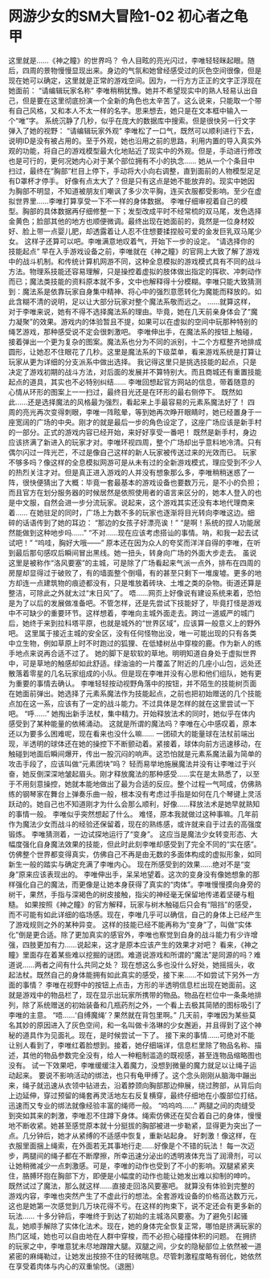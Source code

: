 # 网游少女的SM大冒险1-02 初心者之龟甲

这里就是……《神之瞳》的世界吗？
令人目眩的亮光闪过，李唯轻轻眯起眼。随后，四周的景物慢慢显现出来。身边的气氛和她曾经感受过的灰色空间很像，但是现在她可以确定，这里就是正常的游戏空间。因为，一行方方正正的文字正浮现在她面前：
“请编辑玩家名称”
李唯稍稍犹豫。她并不希望现实中的熟人轻易认出自己，但是要在这里彻底扮演一个全新的角色也太辛苦了。这么说来，只能取一个带有自己风格，又和本人不太一样的名字。思来想去，她只是在文本框中输入一个“唯”字。
系统沉静了几秒，似乎在庞大的数据库中搜索。但是很快另一行文字弹入了她的视野：
“请编辑玩家外观”
李唯松了一口气，既然可以顺利进行下去，说明ID是没有被占用的。至于外观，她也沿用之前的思路，利用内置的导入真实外观的功能，将自己的游戏模型最大化地贴近了现实中的外观。但是，手动进行修改也是可行的，更何况她内心对于某个部位拥有不小的执念……
她从一个个条目中扫过，最终在“胸部”栏目上停下，手动将大小向右调整，直到面前的人物模型足足有D罩杯才停手。
好像有点太大了？但是只有这点是她不能放弃的。现实中她因为胸部不明显，不知道被朋友们嘲讽了多少次平胸，连买衣服都受影响。至少在虚拟世界里……李唯打算享受一下不一样的身体数据。
李唯仔细审视着自己的模型。胸部的具体数据再仔细修整一下；发型改成平时不经常梳的双马尾，发色选择金黄色；脸部其他的地方也顺便微调。最终出现在她面前的，竟然是一位身材姣好、脸上带一点婴儿肥，却透露着让人忍不住想要揉捏般可爱的金发巨乳双马尾少女。
这样子还算可以吧。李唯满意地叹着气，开始下一步的设定。
“请选择你的技能起点”
早在入手游戏设备之前，李唯就在《神之瞳》的官网上大致了解了游戏中的战斗机制。和传统计算机网游不同，这种全息模拟的游戏模式具有不同的战斗方法。物理系技能还容易理解，只是操控着虚拟的肢体做出指定的挥砍、冲刺动作而已；魔法类技能的资料原本就不多，文中也解释得十分模糊。李唯只能大致猜测到：魔法系是依靠玩家自身集中精神、将心中的强烈意愿转化为魔能而释放的。如此含糊不清的说明，足以让大部分玩家对整个魔法系敬而远之。
……就算这样，对于李唯来说，她有不得不选择魔法系的理由。毕竟，她在几天前亲身体会了“魔力凝聚”的效果。游戏内的体验暂且不提，如果可以在虚拟的空间中玩那种特别的绳艺游戏，那种感受说不定会很刺激吧。
李唯伸出手，在魔法系的按钮上触碰，接着弹出一个更为复杂的图案。魔法系也分为不同的派别，十二个方框整齐地排成圆形，让她忍不住眼花了几秒。这里是魔法系的下级菜单，看来游戏系统是打算让玩家从更为详细的分支派系中做出选择。
我记得这里只是挑选技能的起点，只是决定了游戏初期的战斗方法，对后面的发展并不算特别大。而且商城还有重置技能起点的道具，其实也不必特别纠结……
李唯回想起官方网站的信息，带着随意的心情从环形的图案上一一扫过，最终目光还是在环形的最右侧停下。
既然如此……还是选择魔法的风格最为强烈，看起来上手最容易的元素系魔法好了！
四周的亮光再次变得刺眼，李唯一阵眩晕，等到她再次睁开眼睛时，她已经置身于一座宽阔的广场的中央。刚才的就是最后一步的角色设定了，这座广场应该是新手村的一部分。正式的游戏内容已经开始，来好好享受一番吧！
既然是新手村，身边应该挤满了新进入的玩家才对。李唯环视四周，整个广场却出乎意料地冷清。只有偶尔闪过一阵光芒，不过是像自己这样的新人玩家被传送过来的光效而已。
玩家不够多吗？像这样的全息模拟网游可是从未有过的全新游戏模式，理应受到不少人的热烈关注才对。但是真正进入游戏的人并没有想象那么多，李唯稍稍迷惑了一阵，很快便猜出了大概：毕竟一套最基本的游戏设备也要数万元，是不小的负担；而且官方在划分服务器的时候居然是依照使用者的语言来区分的，她本人登入的也是中文服，自然会进一步分流玩家。说起来，这个游戏其实还没有本地代理商来着……
在她驻足的同时，广场上为数不多的玩家也逐渐将目光转向李唯这边。细碎的话语传到了她的耳边：
“那边的女孩子好漂亮诶！”
“是啊！系统的捏人功能居然能做到这种地步吗……”
“不对……现在应该考虑搭讪的事情。呐，和我一起去试试吧！”
“呜哇，胸好大哦——”
原本还在因为众人的夸奖而洋洋自得的李唯，在听到最后那句感叹后瞬间冒出黑线。她一扭头，转身向广场的外面大步走去。
虽说这里是被称作“洛风要塞”的主城，可是除了广场看起来气派一点外，排布在四周的房屋却显得过于破败了，有的墙面整个倒塌，有的甚至只剩下一堆废墟。更多的地方却连一点建筑物的痕迹都没有，只是堆放着砖块、土堆之类的杂物。街道还算是整洁，可除此之外就太过“末日风”了。
唔……网页上好像说有建设系统来着，恐怕是为了以后的发展做准备吧。不管怎样，还是先尝试下技能好了，毕竟打怪是游戏中不可缺少的重要环节。这样想着，李唯向主城外面走去。跨过一道威严的城门后，她终于来到拉科塔平原，也就是城外的“世界区域”，应该算一般意义上的野外吧。
这里属于接近主城的安全区，没有任何怪物出没，唯一可能出现的只有各类中立生物，例如草原上时不时跑过的狐狸、在低矮树丛中穿梭的鹿。作为新人的练手地点来说再合适不过了。
她的脚下是软软的草地。明明知道自身处于虚拟世界中，可是草地的触感却如此舒适。绿油油的一片覆盖了附近的几座小山包，远处还散落着零星的几名玩家组成的小队。但是现在李唯并没有心思和他们组队，她有更为重要的事情去确认。
李唯轻轻按动视野角落中的按钮，并不陌生的技能树页面在她面前弹出。她选择了元素系魔法作为技能起点，之前也把初始赠送的几个技能点加在这一系，应该有了一定的战斗能力。不过具体是怎样的就在这里尝试一下吧。
“呼……”
她掏出新手法杖，集中精力。开始释放法术的同时，她似乎在体内感受到了某种能量的依稀涌动。
这就是所谓的魔法吗？李唯在心中感叹着，原本还以为要多么困难呢，现在看来也没什么嘛……
一团硕大的能量球在法杖前端出现，半透明的球体还在她的操控下不断颤动着。紧接着，球体向前方迅速移动，在触碰到地面后瞬间爆开，传出一股沉闷的响声。这恐怕就是元素系魔法最为简单的攻击手段了，应该叫做“元素团块”吗？
轻而易举地施展魔法并没有让李唯过于兴奋，她反倒深深地皱起眉头。刚才释放魔法的那种感受……实在是太熟悉了，以至于不用刻意操控，她就本能地做出了最为合适的反应。整个过程一气呵成，仿佛熟练的钢琴家在舞台上弹奏乐曲一般，根本没有考虑过手指是如何在几个琴键上灵活跃动的。她自己也不知道刚才为什么会那么顺利，好像……释放法术是她早就熟知的事情一般。
李唯似乎突然想起了什么。
难怪，原本我就做过这种事嘛。几年前作为魔法少女而战斗的经验还保留着，现在的熟练感，或许就来自于过去的高强度锻炼。
李唯猜测着，一边试探地运行了“变身”。
这应当是魔法少女转变形态、大幅度强化自身魔法效果的技能，但此时此刻李唯却感受到了完全不同的“实在感”。仿佛整个世界都变得真实，仿佛自己不再是由无数的多面体构成的虚拟形象，如同新生一般的踏实与确定充满了李唯内心。
现在所感受到的效果……绝对不是“变身”原来应该表现出的。
李唯伸出手，呆呆地望着。这次的变身没有像她想象的那样强化自己的魔法，而更像是让她本身获得了真实的“肉体”。李唯慢慢摸向身旁的树干，果然，手指与深褐色的树皮接触，指尖的神经毫无保留地传递着坚硬与粗糙。
如果按照《神之瞳》的官方解释，玩家与树木触碰后只会有“阻挡”的感受，而不可能有如此详细的临场感。现在，李唯几乎可以确信，自己的身体上已经产生了游戏规则之外的某种异变。
这样的技能已经不能再称为“变身”了，叫做“实体化”倒是更合适。除了更加真实的感官外，李唯也察觉到自身的战斗能力有少许增强，四肢更加有力……说起来，这才是原本应该产生的效果才对吧？
看来，《神之瞳》里面存在着某些难以挖掘的谜团。难道说游戏和所谓的“魔法”是同源的吗？难道说……两者之间有什么共同之处？
现在想这么多也没什么好处，她摇摇头，收起法杖。既然自己的身体能拥有如此真实的感受，接下来……不如尝试下另外一方面的事情？
李唯在视野中的按钮上点击，方形的半透明信息栏出现在她面前。这就是游戏中的物品栏了，现在显示出玩家所携带的物品。物品在栏位中一条条地排列，除了系统赠送的初始装备和几瓶药剂之外，一个看上去极其简陋的图标吸引了李唯的主意。
“唔……‘自缚魔绳’？果然就在背包里啊。”
几天前，李唯因为某些莫名其妙的原因进入了灰色空间，和一名叫做卡洛琳的少女邂逅，并且得到了这个神秘的道具作为见面礼。现在，是时候尝试一下了。
接下来的事情……可绝对不能让别人看到了，李唯红着脸想到。接着，她仔细端详，信息栏里除了物品名称、描述，其他的物品参数完全没有，给人一种粗制滥造的既视感，甚至连物品缩略图也没有。
试一下效果吧，李唯缓缓注入着魔力，没想到微量的魔力就足以让绳子运动起来。
要说不影响活动的绑法，也只有龟甲缚了。这个念头刚刚从脑海中蹦出来，绳子就迅速从衣领中钻进去，沿着脖颈向胸部那边伸展，绕过胯部，从背后向上边延伸，穿过预留的绳套再灵活地左右反复横穿，最终仔细地在小腹部位打结。迅速而又专业的绑法就像经验丰富的绳师一般。
“呜呜呜……”
两腿之间的肉缝受到突如其来的刺激，李唯忍不住蹲下身体。绳索仿佛还在契合着自己的身体，慢慢地不断收紧。她甚至感觉原本就十分挺拔的胸部被进一步勒紧，显得更为突出了一点。几分钟后，她才从紧缚的不适感中恢复，重新站起身。
好刺激！像这样，在衣服里面捆上绳索，在外面若无其事地行走……好像是个不错的玩法！
每一次迈步，两腿间的绳子都在不断摩擦，所幸迅速分泌出的透明液体充当了润滑剂，可以让她稍微减少一点刺激感。可是，李唯的动作也受到了不小的影响。双腿紧紧夹住，胳膊环抱在胸部下方，即便是小幅度的动作也能让她发出难以抑制的呻吟。
既然试过了魔法，那么就这样……直接走回洛风要塞吧。
就算没有体验到完整的游戏内容，李唯也突然产生了不虚此行的想法。全套游戏设备的价格高达数万元，这也是她第一次感觉到几万块花得不亏。在这样的拘束下，说不定还会有更多新的玩法……
十多分钟后，李唯终于到达了初始的主城洛风要塞。为了避免引起骚乱，她顺手解除了实体化法术。现在，她的身体完全恢复正常，哪怕是挤满玩家的热门区域，她也可以自由地在人群中穿梭，而不必担心碰撞体积的问题。
在拥挤的玩家之中，李唯意犹未尽地蹭蹭大腿。双腿之间，少女的隐秘部位上依然被一道紧密的麻绳勒过，让她发出按捺不住的轻微喘息。尽管刺激程度略有弱化，她依然在享受着肉体与内心的双重愉悦。（退圈）

